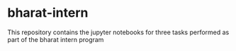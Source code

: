 # bharat-intern
This repository contains the jupyter notebooks for three tasks performed as part of the bharat intern program
